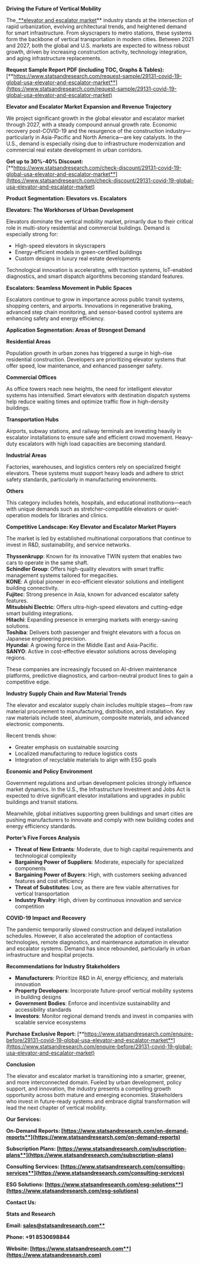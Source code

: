 ﻿**Driving the Future of Vertical Mobility**

The[` `**elevator and escalator market](https://www.statsandresearch.com/report/29131-covid-19-global-amp-usa-elevator-and-escalator-market)** industry stands at the intersection of rapid urbanization, evolving architectural trends, and heightened demand for smart infrastructure. From skyscrapers to metro stations, these systems form the backbone of vertical transportation in modern cities. Between 2021 and 2027, both the global and U.S. markets are expected to witness robust growth, driven by increasing construction activity, technology integration, and aging infrastructure replacements.

**Request Sample Report PDF (including TOC, Graphs & Tables):** [**https://www.statsandresearch.com/request-sample/29131-covid-19-global-usa-elevator-and-escalator-market**](https://www.statsandresearch.com/request-sample/29131-covid-19-global-usa-elevator-and-escalator-market)

**Elevator and Escalator Market Expansion and Revenue Trajectory**

We project significant growth in the global elevator and escalator market through 2027, with a steady compound annual growth rate. Economic recovery post-COVID-19 and the resurgence of the construction industry—particularly in Asia-Pacific and North America—are key catalysts. In the U.S., demand is especially rising due to infrastructure modernization and commercial real estate development in urban corridors.

**Get up to 30%-40% Discount:** [**https://www.statsandresearch.com/check-discount/29131-covid-19-global-usa-elevator-and-escalator-market**](https://www.statsandresearch.com/check-discount/29131-covid-19-global-usa-elevator-and-escalator-market)

**Product Segmentation: Elevators vs. Escalators**

**Elevators: The Workhorses of Urban Development**

Elevators dominate the vertical mobility market, primarily due to their critical role in multi-story residential and commercial buildings. Demand is especially strong for:

- High-speed elevators in skyscrapers
- Energy-efficient models in green-certified buildings
- Custom designs in luxury real estate developments

Technological innovation is accelerating, with traction systems, IoT-enabled diagnostics, and smart dispatch algorithms becoming standard features.

**Escalators: Seamless Movement in Public Spaces**

Escalators continue to grow in importance across public transit systems, shopping centers, and airports. Innovations in regenerative braking, advanced step chain monitoring, and sensor-based control systems are enhancing safety and energy efficiency.

**Application Segmentation: Areas of Strongest Demand**

**Residential Areas**

Population growth in urban zones has triggered a surge in high-rise residential construction. Developers are prioritizing elevator systems that offer speed, low maintenance, and enhanced passenger safety.

**Commercial Offices**

As office towers reach new heights, the need for intelligent elevator systems has intensified. Smart elevators with destination dispatch systems help reduce waiting times and optimize traffic flow in high-density buildings.

**Transportation Hubs**

Airports, subway stations, and railway terminals are investing heavily in escalator installations to ensure safe and efficient crowd movement. Heavy-duty escalators with high load capacities are becoming standard.

**Industrial Areas**

Factories, warehouses, and logistics centers rely on specialized freight elevators. These systems must support heavy loads and adhere to strict safety standards, particularly in manufacturing environments.

**Others**

This category includes hotels, hospitals, and educational institutions—each with unique demands such as stretcher-compatible elevators or quiet-operation models for libraries and clinics.

**Competitive Landscape: Key Elevator and Escalator Market Players**

The market is led by established multinational corporations that continue to invest in R&D, sustainability, and service networks.

**Thyssenkrupp**: Known for its innovative TWIN system that enables two cars to operate in the same shaft.\
**Schindler Group**: Offers high-quality elevators with smart traffic management systems tailored for megacities.\
**KONE**: A global pioneer in eco-efficient elevator solutions and intelligent building connectivity.\
**Fujitec**: Strong presence in Asia, known for advanced escalator safety features.\
**Mitsubishi Electric**: Offers ultra-high-speed elevators and cutting-edge smart building integrations.\
**Hitachi**: Expanding presence in emerging markets with energy-saving solutions.\
**Toshiba**: Delivers both passenger and freight elevators with a focus on Japanese engineering precision.\
**Hyundai**: A growing force in the Middle East and Asia-Pacific.\
**SANYO**: Active in cost-effective elevator solutions across developing regions.

These companies are increasingly focused on AI-driven maintenance platforms, predictive diagnostics, and carbon-neutral product lines to gain a competitive edge.

**Industry Supply Chain and Raw Material Trends**

The elevator and escalator supply chain includes multiple stages—from raw material procurement to manufacturing, distribution, and installation. Key raw materials include steel, aluminum, composite materials, and advanced electronic components.

Recent trends show:

- Greater emphasis on sustainable sourcing
- Localized manufacturing to reduce logistics costs
- Integration of recyclable materials to align with ESG goals

**Economic and Policy Environment**

Government regulations and urban development policies strongly influence market dynamics. In the U.S., the Infrastructure Investment and Jobs Act is expected to drive significant elevator installations and upgrades in public buildings and transit stations.

Meanwhile, global initiatives supporting green buildings and smart cities are pushing manufacturers to innovate and comply with new building codes and energy efficiency standards.

**Porter’s Five Forces Analysis**

- **Threat of New Entrants**: Moderate, due to high capital requirements and technological complexity
- **Bargaining Power of Suppliers**: Moderate, especially for specialized components
- **Bargaining Power of Buyers**: High, with customers seeking advanced features and cost efficiency
- **Threat of Substitutes**: Low, as there are few viable alternatives for vertical transportation
- **Industry Rivalry**: High, driven by continuous innovation and service competition

**COVID-19 Impact and Recovery**

The pandemic temporarily slowed construction and delayed installation schedules. However, it also accelerated the adoption of contactless technologies, remote diagnostics, and maintenance automation in elevator and escalator systems. Demand has since rebounded, particularly in urban infrastructure and hospital projects.

**Recommendations for Industry Stakeholders**

- **Manufacturers**: Prioritize R&D in AI, energy efficiency, and materials innovation
- **Property Developers**: Incorporate future-proof vertical mobility systems in building designs
- **Government Bodies**: Enforce and incentivize sustainability and accessibility standards
- **Investors**: Monitor regional demand trends and invest in companies with scalable service ecosystems

**Purchase Exclusive Report:** [**https://www.statsandresearch.com/enquire-before/29131-covid-19-global-usa-elevator-and-escalator-market**](https://www.statsandresearch.com/enquire-before/29131-covid-19-global-usa-elevator-and-escalator-market)

**Conclusion**

The elevator and escalator market is transitioning into a smarter, greener, and more interconnected domain. Fueled by urban development, policy support, and innovation, the industry presents a compelling growth opportunity across both mature and emerging economies. Stakeholders who invest in future-ready systems and embrace digital transformation will lead the next chapter of vertical mobility.

**Our Services:**

**On-Demand Reports: [https://www.statsandresearch.com/on-demand-reports**](https://www.statsandresearch.com/on-demand-reports)**

**Subscription Plans: [https://www.statsandresearch.com/subscription-plans**](https://www.statsandresearch.com/subscription-plans)**

**Consulting Services: [https://www.statsandresearch.com/consulting-services**](https://www.statsandresearch.com/consulting-services)**

**ESG Solutions: [https://www.statsandresearch.com/esg-solutions**](https://www.statsandresearch.com/esg-solutions)**

**Contact Us:**

**Stats and Research**

**Email: [sales@statsandresearch.com**](mailto:sales@statsandresearch.com)**

**Phone: +91 8530698844**

**Website: [https://www.statsandresearch.com**](https://www.statsandresearch.com)**
